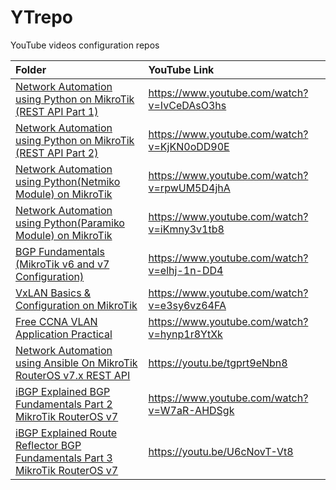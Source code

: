 # YTrepo
YouTube videos configuration repos

| **Folder** | **YouTube Link** |
|:-----------|:-----------------|
|[Network Automation using Python on MikroTik (REST API Part 1)](https://github.com/mksbcisco/YTrepo/tree/main/mt-automate)| https://www.youtube.com/watch?v=IvCeDAsO3hs |
|[Network Automation using Python on MikroTik (REST API Part 2)	](https://github.com/mksbcisco/YTrepo/tree/main/mt-automate)| https://www.youtube.com/watch?v=KjKN0oDD90E |
|[Network Automation using Python(Netmiko Module) on MikroTik](https://github.com/mksbcisco/YTrepo/tree/main/mt-automate-netmiko)| https://www.youtube.com/watch?v=rpwUM5D4jhA |
|[Network Automation using Python(Paramiko Module) on MikroTik](https://github.com/mksbcisco/YTrepo/tree/main/mt-automate-netmiko)| https://www.youtube.com/watch?v=iKmny3v1tb8 |
|[BGP Fundamentals (MikroTik v6 and v7 Configuration)](https://github.com/mksbcisco/YTrepo/tree/main/mt-bgpv67) | https://www.youtube.com/watch?v=elhj-1n-DD4 | 
|[VxLAN Basics & Configuration on MikroTik](https://github.com/mksbcisco/YTrepo/tree/main/mt-vxlan) | https://www.youtube.com/watch?v=e3sy6vz64FA |
|[Free CCNA  VLAN Application Practical](https://github.com/mksbcisco/YTrepo/tree/main/CCNA-VLAN) | https://www.youtube.com/watch?v=hynp1r8YtXk |
|[Network Automation using Ansible On MikroTik RouterOS v7.x REST API ](https://github.com/mksbcisco/YTrepo/tree/main/Ansible-MikroTik) | https://youtu.be/tgprt9eNbn8 |
|[iBGP Explained BGP Fundamentals Part 2 MikroTik RouterOS v7](https://github.com/mksbcisco/YTrepo/tree/main/iBGPv7) | https://www.youtube.com/watch?v=W7aR-AHDSgk |
|[iBGP Explained Route Reflector BGP Fundamentals Part 3 MikroTik RouterOS v7](https://github.com/mksbcisco/YTrepo/tree/main/iBGPv7)| https://youtu.be/U6cNovT-Vt8 |
